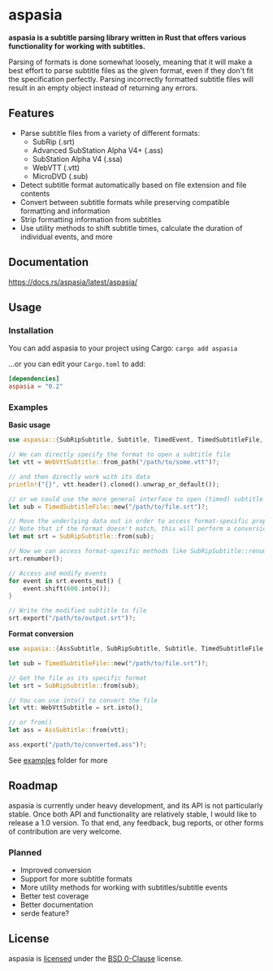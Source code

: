 # aspasia

**aspasia is a subtitle parsing library written in Rust that offers various functionality for working with subtitles.**

Parsing of formats is done somewhat loosely, meaning that it will make a best effort to parse subtitle files as the given format, even if they don't fit the specification perfectly. Parsing incorrectly formatted subtitle files will result in an empty object instead of returning any errors.

## Features

- Parse subtitle files from a variety of different formats:
  - SubRip (.srt)
  - Advanced SubStation Alpha V4+ (.ass)
  - SubStation Alpha V4 (.ssa)
  - WebVTT (.vtt)
  - MicroDVD (.sub)
- Detect subtitle format automatically based on file extension and file contents
- Convert between subtitle formats while preserving compatible formatting and information
- Strip formatting information from subtitles
- Use utility methods to shift subtitle times, calculate the duration of individual events, and more

## Documentation

https://docs.rs/aspasia/latest/aspasia/

## Usage

### Installation

You can add aspasia to your project using Cargo: `cargo add aspasia`

...or you can edit your `Cargo.toml` to add:

```toml
[dependencies]
aspasia = "0.2"
```

### Examples

**Basic usage**

```rust
use aspasia::{SubRipSubtitle, Subtitle, TimedEvent, TimedSubtitleFile, WebVttSubtitle};

// We can directly specify the format to open a subtitle file
let vtt = WebVttSubtitle::from_path("/path/to/some.vtt")?;

// and then directly work with its data
println!("{}", vtt.header().cloned().unwrap_or_default());

// or we could use the more general interface to open (timed) subtitle files
let sub = TimedSubtitleFile::new("/path/to/file.srt")?;

// Move the underlying data out in order to access format-specific properties
// Note that if the format doesn't match, this will perform a conversion instead of just moving the data
let mut srt = SubRipSubtitle::from(sub);

// Now we can access format-specific methods like SubRipSubtitle::renumber()
srt.renumber();

// Access and modify events
for event in srt.events_mut() {
    event.shift(600.into());
}

// Write the modified subtitle to file
srt.export("/path/to/output.srt")?;
```

**Format conversion**

```rust
use aspasia::{AssSubtitle, SubRipSubtitle, Subtitle, TimedSubtitleFile, WebVttSubtitle};

let sub = TimedSubtitleFile::new("/path/to/file.srt")?;

// Get the file as its specific format
let srt = SubRipSubtitle::from(sub);

// You can use into() to convert the file
let vtt: WebVttSubtitle = srt.into();

// or from()
let ass = AssSubtitle::from(vtt);

ass.export("/path/to/converted.ass")?;
```

See [examples](examples) folder for more

## Roadmap

aspasia is currently under heavy development, and its API is not particularly stable. Once both API and functionality are relatively stable, I would like to release a 1.0 version. To that end, any feedback, bug reports, or other forms of contribution are very welcome.

### Planned

- Improved conversion
- Support for more subtitle formats
- More utility methods for working with subtitles/subtitle events
- Better test coverage
- Better documentation
- serde feature?

## License

aspasia is [licensed](LICENSE) under the [BSD 0-Clause](https://opensource.org/license/0bsd/) license.
